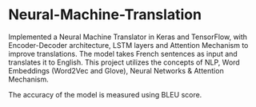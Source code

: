 # Neural-Machine-Translation

Implemented a Neural Machine Translator in Keras and TensorFlow, with Encoder-Decoder architecture, LSTM layers and Attention Mechanism to improve translations. The model takes French sentences as input and translates it to English. This project utilizes the concepts of NLP, Word Embeddings (Word2Vec and Glove), Neural Networks & Attention Mechanism.

The accuracy of the model is measured using BLEU score.
